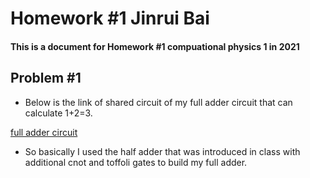 # Homework #1 Jinrui Bai

#### This is a document for Homework #1 compuational physics 1 in 2021

## Problem #1

+ Below is the link of shared circuit of my full adder circuit that can calculate 1+2=3.

[full adder circuit](https://quantum-computing.ibm.com/composer/files/new?initial=N4IgdghgtgpiBcIBmBXANmgBBAJjmATpgMYCWBxKpALiADQgCOEAzlAiAPIAKAogHIBFAIIBlALKYATADoADAG4AOmFJhiaFPkxKmMNKQBGARhlriu5WBWMCMAOaZGAbQAsAXSvE7j4m88qKnYsMNROznIBYMGh4cZRMWEuAMxRAB7hkVYZLvHZ4aleOc7xdC5SUcTFkWXOFV5Vme61peVRsKwoduEVmAC0AHwkdZXFFbWFKsSNuc1tE%2B0wnd0p7v1DfoX0IPgs3qQADtSkAPZgHAAqABakLJioGNh4hCTklDSYt-cnRADC3MZpHIpICridYAB3H4Aa0wckB1CuEDCu1I9jAmGoJxIEDQlDQyJg2DCaCWLDCxgA1FIALzJGQgAC%2BQA)

- So basically I used the half adder that was introduced in class with additional cnot and toffoli gates to build my full adder.
